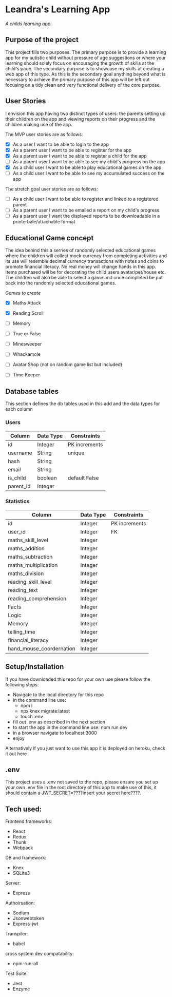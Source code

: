 # Leandra's Learning App
*A childs learning app.*



## Purpose of the project

This project fills two purposes. The primary purpose is to provide a learning app for my autistic child without pressure of age suggestions or where your learning should solely focus on encouraging the growth of skills at the child's pace. The secondary purpose is to showcase my skills at creating a web app of this type. As this is the secondary goal anything beyond what is necessary to achieve the primary purpose of this app will be left out focusing on a tidy clean and very functional delivery of the core purpose.

## User Stories

I envision this app having two distinct types of users: the parents setting up their children on the app and viewing reports on their progress and the children making use of the app.

The MVP user stories are as follows:
- [x] As a user I want to be able to login to the app
- [x] As a parent user I want to be able to register for the app
- [x] As a parent user I want to be able to register a child for the app
- [ ] As a parent user I want to be able to see my child's progress on the app
- [x] As a child user I want to be able to play educational games on the app
- [ ] As a child user I want to be able to see my accumulated success on the app

The stretch goal user stories are as follows:
- [ ] As a child user I want to be able to register and linked to a registered parent
- [ ] As a parent user I want to be emailed a report on my child's progress
- [ ] As a parent user I want the displayed reports to be downloadable in a printerbale/attachable format

## Educational Game concept

The idea behind this a serries of randomly selected educational games where the children will collect mock currency from completing activities and its use will resemble decimal currency transactions with notes and coins to promote financial literacy. No real money will change hands in this app. Items purchased will be for decorating the child users avatar/pet/house etc. The children will also be able to select a game and once completed be put back into the randomly selected educational games.

*Games to create*
- [x] Maths Attack
- [x] Reading Scroll
- [ ] Memory
- [ ] True or False
- [ ] Minesweeper
- [ ] Whackamole
- [ ] Avatar Shop (not on random game list but included)
- [ ] Time Keeper


## Database tables

This section defines the db tables used in this add and the data types for each column

### Users               
|  Column   | Data Type |  Constraints  |
|-----------|-----------|---------------|
| id        | Integer   | PK increments |
| username  | String    | unique        |
| hash      | String    |               |
| email     | String    |               |
| is_child  | boolean   | default False |
| parent_id | Integer   |               |


### Statistics                  
|  Column                  | Data Type |  Constraints  |
|--------------------------|-----------|---------------|
| id                       | Integer   | PK increments |
| user_id                  | Integer   | FK            |
| maths_skill_level        | Integer   |               |
| maths_addition           | Integer   |               |
| maths_subtraction        | Integer   |               |
| maths_multiplication     | Integer   |               |
| maths_division           | Integer   |               |
| reading_skill_level      | Integer   |               |
| reading_text             | Integer   |               |
| reading_comprehension    | Integer   |               |
| Facts                    | Integer   |               |
| Logic                    | Integer   |               |
| Memory                   | Integer   |               |
| telling_time             | Integer   |               |
| financial_literacy       | Integer   |               |
| hand_mouse_coordernation | Integer   |               |

## Setup/Installation

If you have downloaded this repo for your own use please follow the following steps:
- Navigate to the local directory for this repo
- in the command line use:
  - npm i
  - npx knex migrate:latest
  - touch .env
- fill out .env as described in the next section
- to start the app in the command line use:  npm run dev
- in a browser navigate to localhost:3000
- enjoy

Alternatively if you just want to use this app it is deployed on heroku, check it out here <insert link here>

## .env

This project uses a .env not saved to the repo, please ensure you set up your own .env file in the root directory of this app to make use of this, it should contain a JWT_SECRET=????insert your secret here????.

## Tech used:

Frontend frameworks:
- React
- Redux
- Thunk
- Webpack

DB and framework:
- Knex
- SQLite3

Server:
- Express

Authoirsation:
- Sodium
- Jsonwebtoken
- Express-jwt

Transpiler:
- babel

cross system dev compatability:
- npm-run-all

Test Suite:
- Jest
- Enzyme
